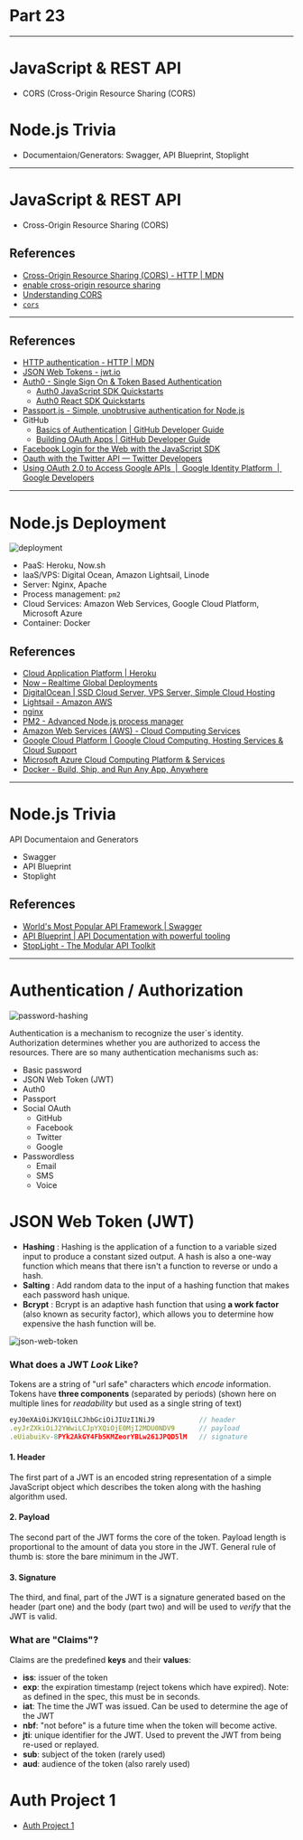# Part 23

---

# JavaScript & REST API

- CORS (Cross-Origin Resource Sharing (CORS)

# Node.js Trivia

- Documentaion/Generators: Swagger, API Blueprint, Stoplight

---

# JavaScript & REST API

- Cross-Origin Resource Sharing (CORS)

## References

- [Cross-Origin Resource Sharing (CORS) - HTTP | MDN](https://developer.mozilla.org/en-US/docs/Web/HTTP/CORS)
- [enable cross-origin resource sharing](https://enable-cors.org)
- [Understanding CORS](https://spring.io/understanding/CORS)
- [`cors`](https://npm.im/cors)

---

## References

- [HTTP authentication - HTTP | MDN](https://developer.mozilla.org/en-US/docs/Web/HTTP/Authentication)
- [JSON Web Tokens - jwt.io](https://jwt.io)
- [Auth0 - Single Sign On & Token Based Authentication](https://auth0.com)
  - [Auth0 JavaScript SDK Quickstarts](https://auth0.com/docs/quickstart/spa/vanillajs)
  - [Auth0 React SDK Quickstarts](https://auth0.com/docs/quickstart/spa/react)
- [Passport.js - Simple, unobtrusive authentication for Node.js](http://www.passportjs.org)
- GitHub
  - [Basics of Authentication | GitHub Developer Guide](https://developer.github.com/v3/guides/basics-of-authentication/)
  - [Building OAuth Apps | GitHub Developer Guide](https://developer.github.com/apps/building-oauth-apps/)
- [Facebook Login for the Web with the JavaScript SDK](https://developers.facebook.com/docs/facebook-login/web)
- [Oauth with the Twitter API — Twitter Developers](https://developer.twitter.com/en/docs/basics/authentication/overview/oauth)
- [Using OAuth 2.0 to Access Google APIs  |  Google Identity Platform  |  Google Developers](https://developers.google.com/identity/protocols/OAuth2)

---

# Node.js Deployment

![deployment](./assets/deployment.jpeg)

- PaaS: Heroku, Now.sh
- IaaS/VPS: Digital Ocean, Amazon Lightsail, Linode
- Server: Nginx, Apache
- Process management: `pm2`
- Cloud Services: Amazon Web Services, Google Cloud Platform, Microsoft Azure
- Container: Docker

## References

- [Cloud Application Platform | Heroku](https://www.heroku.com)
- [Now – Realtime Global Deployments](https://zeit.co/now)
- [DigitalOcean | SSD Cloud Server, VPS Server, Simple Cloud Hosting](https://www.digitalocean.com)
- [Lightsail - Amazon AWS](https://aws.amazon.com/lightsail)
- [nginx](http://nginx.org)
- [PM2 - Advanced Node.js process manager](http://pm2.keymetrics.io)
- [Amazon Web Services (AWS) - Cloud Computing Services](https://aws.amazon.com)
- [Google Cloud Platform | Google Cloud Computing, Hosting Services & Cloud Support](https://cloud.google.com)
- [Microsoft Azure Cloud Computing Platform & Services](https://azure.microsoft.com/en-us)
- [Docker - Build, Ship, and Run Any App, Anywhere](https://www.docker.com)

---

# Node.js Trivia

API Documentaion and Generators

- Swagger
- API Blueprint
- Stoplight

## References

- [World's Most Popular API Framework | Swagger](https://swagger.io)
- [API Blueprint | API Documentation with powerful tooling](https://apiblueprint.org)
- [StopLight - The Modular API Toolkit](https://stoplight.io)

---

# Authentication / Authorization

![password-hashing](./assets/password-hashing.jpg)

Authentication is a mechanism to recognize the user`s identity. Authorization determines whether you are authorized to access the resources. There are so many authentication mechanisms such as:

- Basic password
- JSON Web Token (JWT)
- Auth0
- Passport
- Social OAuth
  - GitHub
  - Facebook
  - Twitter
  - Google
- Passwordless
  - Email
  - SMS
  - Voice

# JSON Web Token (JWT)

- **Hashing** : Hashing is the application of a function to a variable sized input to produce a constant sized output. A hash is also a one-way function which means that there isn't a function to reverse or undo a hash.
- **Salting** : Add random data to the input of a hashing function that makes each password hash unique.
- **Bcrypt** : Bcrypt is an adaptive hash function that using **a work factor** (also known as security factor), which allows you to determine how expensive the hash function will be.

![json-web-token](./assets/json-web-token.png)

### What does a JWT _Look_ Like?

Tokens are a string of "url safe" characters which _encode_ information.
Tokens have **three components** (separated by periods)
(shown here on multiple lines for _readability_ but used as a single string of text)

```js
eyJ0eXAiOiJKV1QiLCJhbGciOiJIUzI1NiJ9           // header
.eyJrZXkiOiJ2YWwiLCJpYXQiOjE0MjI2MDU0NDV9      // payload
.eUiabuiKv-8PYk2AkGY4Fb5KMZeorYBLw261JPQD5lM   // signature
```

#### 1. Header

The first part of a JWT is an encoded string representation
of a simple JavaScript object which describes the token along with the hashing algorithm used.

#### 2. Payload

The second part of the JWT forms the core of the token.
Payload length is proportional to the amount of data you store in the JWT.
General rule of thumb is: store the bare minimum in the JWT.

#### 3. Signature

The third, and final, part of the JWT is a signature generated
based on the header (part one) and the body (part two) and will be used
to _verify_ that the JWT is valid.

### What are "Claims"?

Claims are the predefined **keys** and their **values**:

- **iss**: issuer of the token
- **exp**: the expiration timestamp (reject tokens which have expired). Note: as defined in the spec, this must be in seconds.
- **iat**: The time the JWT was issued. Can be used to determine the age of the JWT
- **nbf**: "not before" is a future time when the token will become active.
- **jti**: unique identifier for the JWT. Used to prevent the JWT from being re-used or replayed.
- **sub**: subject of the token (rarely used)
- **aud**: audience of the token (also rarely used)

# Auth Project 1

- [Auth Project 1](../../modules/auth-project-1/README.md)
